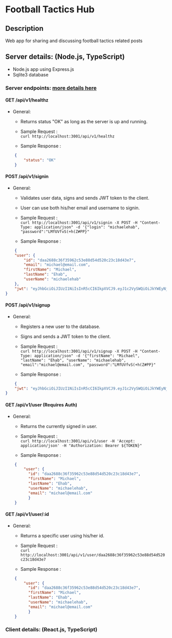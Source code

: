 # Football Tactics Hub
## Description
Web app for sharing and discussing football tactics related posts
## Server details: (Node.js, TypeScript)
<ul>
<li>Node.js app using Express.js</li>
<li>Sqlite3 database</li>
</ul>

### Server endpoints: <a href="./shared/src/endpoints.ts">more details here</a>
#### GET /api/v1/healthz

- General: 
  - Returns status "OK" as long as the server is up and running.

  - Sample Request : <br>`curl http://localhost:3001/api/v1/healthz`

  - Sample Response :<br>

```json
    {
        "status": "OK"
    }
```

#### POST /api/v1/signin

- General: 
  - Validates user data, signs and sends JWT token to the client.
  
  - User can use both his/her email and username to signin.

  - Sample Request : <br>`curl http://localhost:3001/api/v1/signin -X POST -H "Content-Type: application/json" -d '{"login": "michaelehab", "password":"LMfUVfvS(+h(Z#PP}"`

  - Sample Response :<br>

```json
    {
    "user": {
        "id": "daa2688c36f35962c53e88d54d520c23c18d43e7",
        "email": "michael@email.com",
        "firstName": "Michael",
        "lastName": "Ehab",
        "userName": "michaelehab"
    },
    "jwt": "eyJhbGciOiJIUzI1NiIsInR5cCI6IkpXVCJ9.eyJ1c2VySWQiOiJkYWEyNjg4YzM2ZjM1OTYyYzUzZTg4ZDU0ZDUyMGMyM2MxOGQ0M2U3IiwiaWF0IjoxNjY3NTg0OTUwLCJleHAiOjE2Njc3NTc3NTB9.iOxOOUf8OuGevVn7W2KmwQ17FiKhddOHTLXyHGKH8d4"
}
```

#### POST /api/v1/signup

- General: 
  - Registers a new user to the database.
  
  - Signs and sends a JWT token to the client.

  - Sample Request : <br>`curl http://localhost:3001/api/v1/signup -X POST -H "Content-Type: application/json" -d '{"firstName": "Michael", "lastName": "Ehab", "userName": "michaelehab", "email":"michael@email.com", "password":"LMfUVfvS(+h(Z#PP}"`

  - Sample Response :<br>

```json
    {
    "jwt": "eyJhbGciOiJIUzI1NiIsInR5cCI6IkpXVCJ9.eyJ1c2VySWQiOiJkYWEyNjg4YzM2ZjM1OTYyYzUzZTg4ZDU0ZDUyMGMyM2MxOGQ0M2U3IiwiaWF0IjoxNjY3NTg0OTUwLCJleHAiOjE2Njc3NTc3NTB9.iOxOOUf8OuGevVn7W2KmwQ17FiKhddOHTLXyHGKH8d4"
}
```

#### GET /api/v1/user (Requires Auth)

- General: 
  - Returns the currently signed in user.

  - Sample Request : <br>`curl http://localhost:3001/api/v1/user -H 'Accept: application/json' -H "Authorization: Bearer ${TOKEN}"`

  - Sample Response :<br>

```json
    {
        "user": {
          "id": "daa2688c36f35962c53e88d54d520c23c18d43e7",
          "firstName": "Michael",
          "lastName": "Ehab",
          "userName": "michaelehab",
          "email": "michael@email.com"
          }
    }
```

#### GET /api/v1/user/:id

- General: 
  - Returns a specific user using his/her id.

  - Sample Request : <br>`curl http://localhost:3001/api/v1/user/daa2688c36f35962c53e88d54d520c23c18d43e7`

  - Sample Response :<br>

```json
    {
        "user": {
          "id": "daa2688c36f35962c53e88d54d520c23c18d43e7",
          "firstName": "Michael",
          "lastName": "Ehab",
          "userName": "michaelehab",
          "email": "michael@email.com"
          }
    }
```
### Client details: (React.js, TypeScript)
